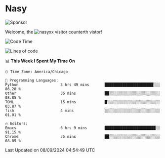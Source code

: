 # Nasy

<!--
<p align="center">
<img height="200" src="https://github-readme-stats.vercel.app/api?username=nasyxx&count_private=true&show_icons=true&theme=dracula&include_all_commits=true"/>
<img height="200" src="https://github-readme-stats.vercel.app/api/top-langs/?username=nasyxx&theme=dracula&hide=html,jupyter+notebook&count_private=true&show_icons=true"/>
</p>

  
----------------
-->

![Sponsor](https://img.shields.io/static/v1.svg?label=Sponsor&message=%E2%9D%A4&logo=GitHub&style=flat&color=pink)
 
Welcome, the ![nasyxx visitor counter](https://count.getloli.com/get/@nasyxx?theme=rule34)th vistor!
 
<!--START_SECTION:waka-->
![Code Time](http://img.shields.io/badge/Code%20Time-4%2C622%20hrs%2042%20mins-blue)

![Lines of code](https://img.shields.io/badge/From%20Hello%20World%20I%27ve%20Written-6.4%20million%20lines%20of%20code-blue)

📊 **This Week I Spent My Time On** 

```text
🕑︎ Time Zone: America/Chicago

💬 Programming Languages: 
Python                   5 hrs 49 mins       ██████████████████████░░░   86.28 % 
Other                    35 mins             ██░░░░░░░░░░░░░░░░░░░░░░░   08.85 % 
TOML                     15 mins             █░░░░░░░░░░░░░░░░░░░░░░░░   03.87 % 
fish                     4 mins              ░░░░░░░░░░░░░░░░░░░░░░░░░   01.01 % 

🔥 Editors: 
Emacs                    6 hrs 9 mins        ███████████████████████░░   91.15 % 
Chrome                   35 mins             ██░░░░░░░░░░░░░░░░░░░░░░░   08.85 % 
```


 Last Updated on 08/09/2024 04:54:49 UTC
<!--END_SECTION:waka-->

<!-- ![visitors](https://visitor-badge.laobi.icu/badge?page_id=nasyxx.nasyxx) -->

